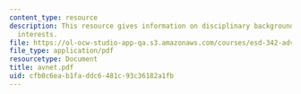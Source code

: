 ```yaml
---
content_type: resource
description: This resource gives information on disciplinary background, and research
  interests.
file: https://ol-ocw-studio-app-qa.s3.amazonaws.com/courses/esd-342-advanced-system-architecture-spring-2006/cfb0c6eab1faddc6481c93c36182a1fb_avnet.pdf
file_type: application/pdf
resourcetype: Document
title: avnet.pdf
uid: cfb0c6ea-b1fa-ddc6-481c-93c36182a1fb
---
```

